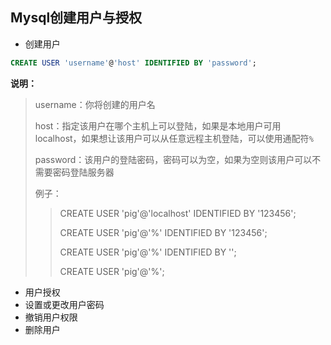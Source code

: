 Mysql创建用户与授权
---
* 创建用户

```sql
CREATE USER 'username'@'host' IDENTIFIED BY 'password';
```

**说明：**
> username：你将创建的用户名
>
> host：指定该用户在哪个主机上可以登陆，如果是本地用户可用localhost，如果想让该用户可以从任意远程主机登陆，可以使用通配符`%`
>
>password：该用户的登陆密码，密码可以为空，如果为空则该用户可以不需要密码登陆服务器
>
>例子：
>> CREATE USER 'pig'@'localhost' IDENTIFIED BY '123456';
>>
>> CREATE USER 'pig'@'%' IDENTIFIED BY '123456';
>>
>> CREATE USER 'pig'@'%' IDENTIFIED BY '';
>>
>> CREATE USER 'pig'@'%';


* 用户授权
* 设置或更改用户密码
* 撤销用户权限
* 删除用户

